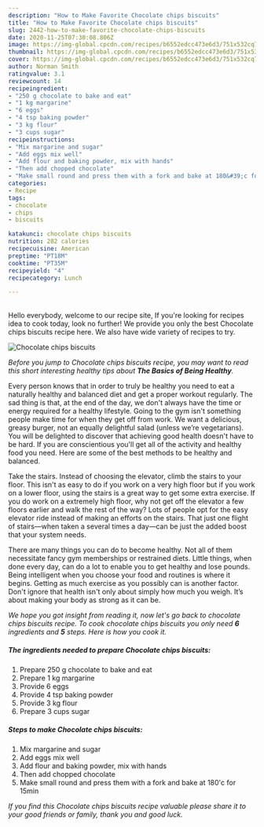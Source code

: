 ```yaml
---
description: "How to Make Favorite Chocolate chips biscuits"
title: "How to Make Favorite Chocolate chips biscuits"
slug: 2442-how-to-make-favorite-chocolate-chips-biscuits
date: 2020-11-25T07:30:08.806Z
image: https://img-global.cpcdn.com/recipes/b6552edcc473e6d3/751x532cq70/chocolate-chips-biscuits-recipe-main-photo.jpg
thumbnail: https://img-global.cpcdn.com/recipes/b6552edcc473e6d3/751x532cq70/chocolate-chips-biscuits-recipe-main-photo.jpg
cover: https://img-global.cpcdn.com/recipes/b6552edcc473e6d3/751x532cq70/chocolate-chips-biscuits-recipe-main-photo.jpg
author: Norman Smith
ratingvalue: 3.1
reviewcount: 14
recipeingredient:
- "250 g chocolate to bake and eat"
- "1 kg margarine"
- "6 eggs"
- "4 tsp baking powder"
- "3 kg flour"
- "3 cups sugar"
recipeinstructions:
- "Mix margarine and sugar"
- "Add eggs mix well"
- "Add flour and baking powder, mix with hands"
- "Then add chopped chocolate"
- "Make small round and press them with a fork and bake at 180&#39;c for 15min"
categories:
- Recipe
tags:
- chocolate
- chips
- biscuits

katakunci: chocolate chips biscuits 
nutrition: 282 calories
recipecuisine: American
preptime: "PT18M"
cooktime: "PT35M"
recipeyield: "4"
recipecategory: Lunch

---
```

<br>
Hello everybody, welcome to our recipe site, If you're looking for recipes idea to cook today, look no further! We provide you only the best Chocolate chips biscuits recipe here. We also have wide variety of recipes to try.
<br>


![Chocolate chips biscuits](https://img-global.cpcdn.com/recipes/b6552edcc473e6d3/751x532cq70/chocolate-chips-biscuits-recipe-main-photo.jpg)

<i>Before you jump to Chocolate chips biscuits recipe, you may want to read this short interesting healthy tips about <strong>The Basics of Being Healthy</strong>.</i>

Every person knows that in order to truly be healthy you need to eat a naturally healthy and balanced diet and get a proper workout regularly. The sad thing is that, at the end of the day, we don't always have the time or energy required for a healthy lifestyle. Going to the gym isn't something people make time for when they get off from work. We want a delicious, greasy burger, not an equally delightful salad (unless we’re vegetarians). You will be delighted to discover that achieving good health doesn't have to be hard. If you are conscientious you'll get all of the activity and healthy food you need. Here are some of the best methods to be healthy and balanced.

Take the stairs. Instead of choosing the elevator, climb the stairs to your floor. This isn't as easy to do if you work on a very high floor but if you work on a lower floor, using the stairs is a great way to get some extra exercise. If you do work on a extremely high floor, why not get off the elevator a few floors earlier and walk the rest of the way? Lots of people opt for the easy elevator ride instead of making an efforts on the stairs. That just one flight of stairs—when taken a several times a day—can be just the added boost that your system needs. 

There are many things you can do to become healthy. Not all of them necessitate fancy gym memberships or restrained diets. Little things, when done every day, can do a lot to enable you to get healthy and lose pounds. Being intelligent when you choose your food and routines is where it begins. Getting as much exercise as you possibly can is another factor. Don't ignore that health isn't only about simply how much you weigh. It’s about making your body as strong as it can be. 


<i>We hope you got insight from reading it, now let's go back to chocolate chips biscuits recipe. To cook chocolate chips biscuits you only need <strong>6</strong> ingredients and <strong>5</strong> steps. Here is how you cook it.
</i>

##### The ingredients needed to prepare Chocolate chips biscuits:

1. Prepare 250 g chocolate to bake and eat
1. Prepare 1 kg margarine
1. Provide 6 eggs
1. Provide 4 tsp baking powder
1. Provide 3 kg flour
1. Prepare 3 cups sugar


##### Steps to make Chocolate chips biscuits:

1. Mix margarine and sugar
1. Add eggs mix well
1. Add flour and baking powder, mix with hands
1. Then add chopped chocolate
1. Make small round and press them with a fork and bake at 180&#39;c for 15min


<i>If you find this Chocolate chips biscuits recipe valuable please share it to your good friends or family, thank you and good luck.</i>
